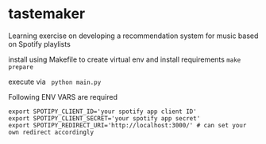 # tastemaker
Learning exercise on developing a recommendation system for music based on Spotify playlists 

install using Makefile to create virtual env and install requirements
`make prepare`


execute via ` python main.py`

Following ENV VARS are required

```
export SPOTIPY_CLIENT_ID='your spotify app client ID'
export SPOTIPY_CLIENT_SECRET='your spotify app secret'
export SPOTIPY_REDIRECT_URI='http://localhost:3000/' # can set your own redirect accordingly 

```
